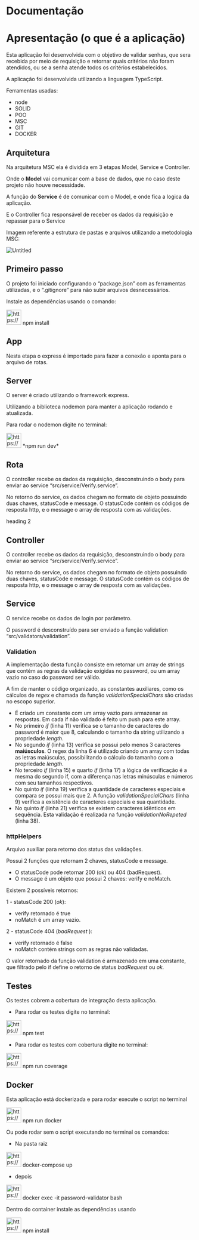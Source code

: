 # Documentação

# Apresentação (o que é a aplicação)

Esta aplicação foi desenvolvida com o objetivo de validar senhas, que sera recebida por meio de requisição e retornar quais critérios não foram atendidos, ou se a senha atende todos os critérios estabelecidos.

A aplicação foi desenvolvida utilizando a linguagem TypeScript.

Ferramentas usadas:

- node
- SOLID
- POO
- MSC
- GIT
- DOCKER

## Arquitetura

Na arquitetura MSC ela é dividida em 3 etapas Model, Service e Controller.

Onde o **Model** vai comunicar com a base de dados, que no caso deste projeto não houve necessidade.

A função do **Service** é de comunicar com o Model, e onde fica a logica da aplicação.

E o Controller fica responsável de receber os dados da requisição e repassar para o Service

Imagem referente a estrutura de pastas e arquivos utilizando a metodologia MSC:

![Untitled](Documentac%CC%A7a%CC%83o%20ded384ea31734c689dbbaba84960b088/Untitled.png)

## **Primeiro passo**

O projeto foi iniciado configurando o “package.json” com as ferramentas utilizadas, e o “.gitignore” para não subir arquivos desnecessários. 

Instale as dependências usando o comando:

<aside>
<img src="https://www.notion.so/icons/command-line_gray.svg" alt="https://www.notion.so/icons/command-line_gray.svg" width="40px" /> npm install

</aside>

## **App**

Nesta etapa o express é importado para fazer a conexão e aponta para o arquivo de rotas.

## **Server**

O server é criado utilizando o framework express.

Utilizando a biblioteca nodemon para manter a aplicação rodando e atualizada.

Para rodar o nodemon digite no terminal:

<aside>
<img src="https://www.notion.so/icons/command-line_gray.svg" alt="https://www.notion.so/icons/command-line_gray.svg" width="40px" /> *npm run dev*

</aside>

## **Rota**

O controller recebe os dados da requisição, desconstruindo o body para enviar ao service “src/service/Verify.service”.

No retorno do service, os dados chegam no formato de objeto possuindo duas chaves, statusCode e message. O statusCode contém os códigos de resposta http, e o message o array de resposta com as validações.

heading 2

## **Controller**

O controller recebe os dados da requisição, desconstruindo o body para enviar ao service “src/service/Verify.service”.

No retorno do service, os dados chegam no formato de objeto possuindo duas chaves, statusCode e message. O statusCode contém os códigos de resposta http, e o message o array de resposta com as validações.

## **Service**

O service recebe os dados de login por parâmetro.

O password é desconstruído para ser enviado a função validation “src/validators/validation”.

### **Validation**

A implementação desta função consiste em retornar um array de strings que contém as regras da validação exigidas no password, ou um array vazio no caso do password ser válido.

A fim de manter o código organizado, as constantes auxiliares, como os cálculos de *regex* e chamada da função *validationSpecialChars* são criadas no escopo superior.

- É criado um constante com um array vazio para armazenar as respostas. Em cada if não validado é feito um push para este array.
- No primeiro *if* (linha 11) verifica se o tamanho de caracteres do password é maior que 8, calculando o tamanho da string utilizando a propriedade *length*.
- No segundo *if* (linha 13) verifica se possui pelo menos 3 caracteres **maiúsculos**. O regex da linha 6 é utilizado criando um array com todas as letras maiúsculas, possibilitando o cálculo do tamanho com a propriedade *length*.
- No terceiro *if* (linha 15) e quarto *if* (linha 17) a lógica de verificação é a mesma do segundo if, com a diferença nas letras minúsculas e números com seu tamanhos respectivos.
- No quinto *if* (linha 19) verifica a quantidade de caracteres especiais e compara se possui mais que 2. A função *validationSpecialChars* (linha 9) verifica a existência de caracteres especiais e sua quantidade.
- No quinto *if* (linha 21) verifica se existem caracteres idênticos em sequência. Esta validação é realizada na função *validationNoRepeted* (linha 38).

### **httpHelpers**

Arquivo auxiliar para retorno dos status das validações.

Possui 2 funções que retornam 2 chaves, statusCode e message.

- O statusCode pode retornar 200 (ok) ou 404 (badRequest).
- O message é um objeto que possui 2 chaves: verify e noMatch.

Existem 2 possíveis retornos:

1 - statusCode 200 (*ok*):

- verify retornado é true
- noMatch é um array vazio.

2 - statusCode 404 (*badRequest* ):

- verify retornado é false
- noMatch contém strings com as regras não validadas.

O valor retornado da função validation é armazenado em uma constante, que filtrado pelo if define o retorno de status *badRequest* 
ou *ok.*

## **Testes**

Os testes cobrem a cobertura de integração desta aplicação.

- Para rodar os testes digite no terminal:

<aside>
<img src="https://www.notion.so/icons/command-line_gray.svg" alt="https://www.notion.so/icons/command-line_gray.svg" width="40px" /> npm test

</aside>

- Para rodar os testes com cobertura digite no terminal:

<aside>
<img src="https://www.notion.so/icons/command-line_gray.svg" alt="https://www.notion.so/icons/command-line_gray.svg" width="40px" /> npm run coverage

</aside>

## **Docker**

Esta aplicação está dockerizada e para rodar execute o script no terminal

<aside>
<img src="https://www.notion.so/icons/command-line_gray.svg" alt="https://www.notion.so/icons/command-line_gray.svg" width="40px" /> npm run docker

</aside>

Ou pode rodar sem o script executando no terminal os comandos:

- Na pasta raiz

<aside>
<img src="https://www.notion.so/icons/command-line_gray.svg" alt="https://www.notion.so/icons/command-line_gray.svg" width="40px" /> docker-compose up

</aside>

- depois

<aside>
<img src="https://www.notion.so/icons/command-line_gray.svg" alt="https://www.notion.so/icons/command-line_gray.svg" width="40px" /> docker exec -it password-validator bash

</aside>

Dentro do container instale as dependências usando

<aside>
<img src="https://www.notion.so/icons/command-line_gray.svg" alt="https://www.notion.so/icons/command-line_gray.svg" width="40px" /> npm install

</aside>
